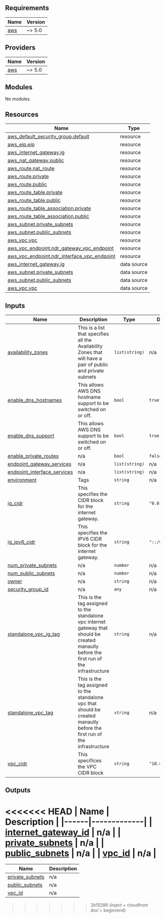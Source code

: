 <!-- BEGIN_TF_DOCS -->

## Requirements

| Name                                                   | Version |
| ------------------------------------------------------ | ------- |
| <a name="requirement_aws"></a> [aws](#requirement_aws) | ~> 5.0  |

## Providers

| Name                                             | Version |
| ------------------------------------------------ | ------- |
| <a name="provider_aws"></a> [aws](#provider_aws) | ~> 5.0  |

## Modules

No modules.

## Resources

| Name                                                                                                                                       | Type        |
| ------------------------------------------------------------------------------------------------------------------------------------------ | ----------- |
| [aws_default_security_group.default](https://registry.terraform.io/providers/hashicorp/aws/latest/docs/resources/default_security_group)   | resource    |
| [aws_eip.eip](https://registry.terraform.io/providers/hashicorp/aws/latest/docs/resources/eip)                                             | resource    |
| [aws_internet_gateway.ig](https://registry.terraform.io/providers/hashicorp/aws/latest/docs/resources/internet_gateway)                    | resource    |
| [aws_nat_gateway.public](https://registry.terraform.io/providers/hashicorp/aws/latest/docs/resources/nat_gateway)                          | resource    |
| [aws_route.nat_route](https://registry.terraform.io/providers/hashicorp/aws/latest/docs/resources/route)                                   | resource    |
| [aws_route.private](https://registry.terraform.io/providers/hashicorp/aws/latest/docs/resources/route)                                     | resource    |
| [aws_route.public](https://registry.terraform.io/providers/hashicorp/aws/latest/docs/resources/route)                                      | resource    |
| [aws_route_table.private](https://registry.terraform.io/providers/hashicorp/aws/latest/docs/resources/route_table)                         | resource    |
| [aws_route_table.public](https://registry.terraform.io/providers/hashicorp/aws/latest/docs/resources/route_table)                          | resource    |
| [aws_route_table_association.private](https://registry.terraform.io/providers/hashicorp/aws/latest/docs/resources/route_table_association) | resource    |
| [aws_route_table_association.public](https://registry.terraform.io/providers/hashicorp/aws/latest/docs/resources/route_table_association)  | resource    |
| [aws_subnet.private_subnets](https://registry.terraform.io/providers/hashicorp/aws/latest/docs/resources/subnet)                           | resource    |
| [aws_subnet.public_subnets](https://registry.terraform.io/providers/hashicorp/aws/latest/docs/resources/subnet)                            | resource    |
| [aws_vpc.vpc](https://registry.terraform.io/providers/hashicorp/aws/latest/docs/resources/vpc)                                             | resource    |
| [aws_vpc_endpoint.ndr_gateway_vpc_endpoint](https://registry.terraform.io/providers/hashicorp/aws/latest/docs/resources/vpc_endpoint)      | resource    |
| [aws_vpc_endpoint.ndr_interface_vpc_endpoint](https://registry.terraform.io/providers/hashicorp/aws/latest/docs/resources/vpc_endpoint)    | resource    |
| [aws_internet_gateway.ig](https://registry.terraform.io/providers/hashicorp/aws/latest/docs/data-sources/internet_gateway)                 | data source |
| [aws_subnet.private_subnets](https://registry.terraform.io/providers/hashicorp/aws/latest/docs/data-sources/subnet)                        | data source |
| [aws_subnet.public_subnets](https://registry.terraform.io/providers/hashicorp/aws/latest/docs/data-sources/subnet)                         | data source |
| [aws_vpc.vpc](https://registry.terraform.io/providers/hashicorp/aws/latest/docs/data-sources/vpc)                                          | data source |

## Inputs

| Name                                                                                                               | Description                                                                                                                                | Type           | Default         | Required |
| ------------------------------------------------------------------------------------------------------------------ | ------------------------------------------------------------------------------------------------------------------------------------------ | -------------- | --------------- | :------: |
| <a name="input_availability_zones"></a> [availability_zones](#input_availability_zones)                            | This is a list that specifies all the Availability Zones that will have a pair of public and private subnets                               | `list(string)` | n/a             |   yes    |
| <a name="input_enable_dns_hostnames"></a> [enable_dns_hostnames](#input_enable_dns_hostnames)                      | This allows AWS DNS hostname support to be switched on or off.                                                                             | `bool`         | `true`          |    no    |
| <a name="input_enable_dns_support"></a> [enable_dns_support](#input_enable_dns_support)                            | This allows AWS DNS support to be switched on or off.                                                                                      | `bool`         | `true`          |    no    |
| <a name="input_enable_private_routes"></a> [enable_private_routes](#input_enable_private_routes)                   | n/a                                                                                                                                        | `bool`         | `false`         |    no    |
| <a name="input_endpoint_gateway_services"></a> [endpoint_gateway_services](#input_endpoint_gateway_services)       | n/a                                                                                                                                        | `list(string)` | n/a             |   yes    |
| <a name="input_endpoint_interface_services"></a> [endpoint_interface_services](#input_endpoint_interface_services) | n/a                                                                                                                                        | `list(string)` | n/a             |   yes    |
| <a name="input_environment"></a> [environment](#input_environment)                                                 | Tags                                                                                                                                       | `string`       | n/a             |   yes    |
| <a name="input_ig_cidr"></a> [ig_cidr](#input_ig_cidr)                                                             | This specifies the CIDR block for the internet gateway.                                                                                    | `string`       | `"0.0.0.0/0"`   |    no    |
| <a name="input_ig_ipv6_cidr"></a> [ig_ipv6_cidr](#input_ig_ipv6_cidr)                                              | This specifies the IPV6 CIDR block for the internet gateway.                                                                               | `string`       | `"::/0"`        |    no    |
| <a name="input_num_private_subnets"></a> [num_private_subnets](#input_num_private_subnets)                         | n/a                                                                                                                                        | `number`       | n/a             |   yes    |
| <a name="input_num_public_subnets"></a> [num_public_subnets](#input_num_public_subnets)                            | n/a                                                                                                                                        | `number`       | n/a             |   yes    |
| <a name="input_owner"></a> [owner](#input_owner)                                                                   | n/a                                                                                                                                        | `string`       | n/a             |   yes    |
| <a name="input_security_group_id"></a> [security_group_id](#input_security_group_id)                               | n/a                                                                                                                                        | `any`          | n/a             |   yes    |
| <a name="input_standalone_vpc_ig_tag"></a> [standalone_vpc_ig_tag](#input_standalone_vpc_ig_tag)                   | This is the tag assigned to the standalone vpc internet gateway that should be created manaully before the first run of the infrastructure | `string`       | n/a             |   yes    |
| <a name="input_standalone_vpc_tag"></a> [standalone_vpc_tag](#input_standalone_vpc_tag)                            | This is the tag assigned to the standalone vpc that should be created manaully before the first run of the infrastructure                  | `string`       | n/a             |   yes    |
| <a name="input_vpc_cidr"></a> [vpc_cidr](#input_vpc_cidr)                                                          | This specifices the VPC CIDR block                                                                                                         | `string`       | `"10.0.0.0/16"` |    no    |

## Outputs

<<<<<<< HEAD
| Name | Description |
|------|-------------|
| <a name="output_internet_gateway_id"></a> [internet_gateway_id](#output_internet_gateway_id) | n/a |
| <a name="output_private_subnets"></a> [private_subnets](#output_private_subnets) | n/a |
| <a name="output_public_subnets"></a> [public_subnets](#output_public_subnets) | n/a |
| <a name="output_vpc_id"></a> [vpc_id](#output_vpc_id) | n/a |
=======
| Name | Description |
| -------------------------------------------------------------------------------- | ----------- |
| <a name="output_private_subnets"></a> [private_subnets](#output_private_subnets) | n/a |
| <a name="output_public_subnets"></a> [public_subnets](#output_public_subnets) | n/a |
| <a name="output_vpc_id"></a> [vpc_id](#output_vpc_id) | n/a |

<!-- END_TF_DOCS -->

> > > > > > > 2b15286 (inject + cloudfront doc'+ begin/end)
